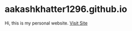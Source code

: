 # aakashkhatter1296.github.io

Hi, this is my personal website.
[Visit Site](https://aakashkhatter1296.github.io)

